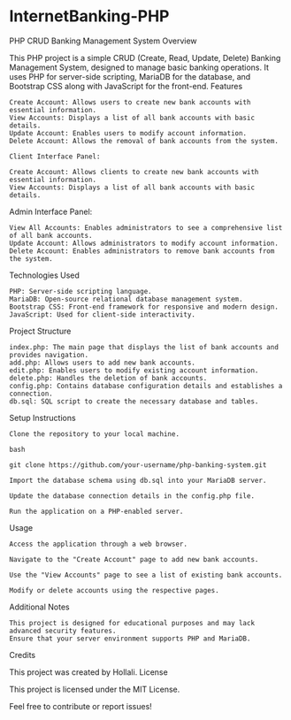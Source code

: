 # InternetBanking-PHP
PHP CRUD Banking Management System
Overview

This PHP project is a simple CRUD (Create, Read, Update, Delete) Banking Management System, designed to manage basic banking operations. It uses PHP for server-side scripting, MariaDB for the database, and Bootstrap CSS along with JavaScript for the front-end.
Features
    
    Create Account: Allows users to create new bank accounts with essential information.
    View Accounts: Displays a list of all bank accounts with basic details.
    Update Account: Enables users to modify account information.
    Delete Account: Allows the removal of bank accounts from the system.

    Client Interface Panel:

    Create Account: Allows clients to create new bank accounts with essential information.
    View Accounts: Displays a list of all bank accounts with basic details.

Admin Interface Panel:

    View All Accounts: Enables administrators to see a comprehensive list of all bank accounts.
    Update Account: Allows administrators to modify account information.
    Delete Account: Enables administrators to remove bank accounts from the system.

Technologies Used

    PHP: Server-side scripting language.
    MariaDB: Open-source relational database management system.
    Bootstrap CSS: Front-end framework for responsive and modern design.
    JavaScript: Used for client-side interactivity.

Project Structure

    index.php: The main page that displays the list of bank accounts and provides navigation.
    add.php: Allows users to add new bank accounts.
    edit.php: Enables users to modify existing account information.
    delete.php: Handles the deletion of bank accounts.
    config.php: Contains database configuration details and establishes a connection.
    db.sql: SQL script to create the necessary database and tables.

Setup Instructions

    Clone the repository to your local machine.

    bash

    git clone https://github.com/your-username/php-banking-system.git

    Import the database schema using db.sql into your MariaDB server.

    Update the database connection details in the config.php file.

    Run the application on a PHP-enabled server.

Usage

    Access the application through a web browser.

    Navigate to the "Create Account" page to add new bank accounts.

    Use the "View Accounts" page to see a list of existing bank accounts.

    Modify or delete accounts using the respective pages.

Additional Notes

    This project is designed for educational purposes and may lack advanced security features.
    Ensure that your server environment supports PHP and MariaDB.

Credits

This project was created by Hollali.
License

This project is licensed under the MIT License.

Feel free to contribute or report issues!
